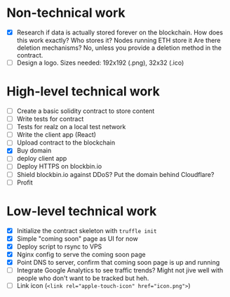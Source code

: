 # Non-technical work
- [x] Research if data is actually stored forever on the blockchain.
  How does this work exactly? Who stores it? Nodes running ETH store it
  Are there deletion mechanisms? No, unless you provide a deletion
  method in the contract.
- [ ] Design a logo. Sizes needed: 192x192 (.png), 32x32 (.ico)

# High-level technical work
- [ ] Create a basic solidity contract to store content
- [ ] Write tests for contract
- [ ] Tests for realz on a local test network
- [ ] Write the client app (React)
- [ ] Upload contract to the blockchain
- [x] Buy domain
- [ ] deploy client app
- [ ] Deploy HTTPS on blockbin.io
- [ ] Shield blockbin.io against DDoS? Put the domain behind Cloudflare?
- [ ] Profit

# Low-level technical work
- [x] Initialize the contract skeleton with `truffle init`
- [x] Simple "coming soon" page as UI for now
- [x] Deploy script to rsync to VPS
- [x] Nginx config to serve the coming soon page
- [x] Point DNS to server, confirm that coming soon page is up and running
- [ ] Integrate Google Analytics to see traffic trends? Might not jive well with people who don't want to be tracked but heh.
- [ ] Link icon (`<link rel="apple-touch-icon" href="icon.png">`)
